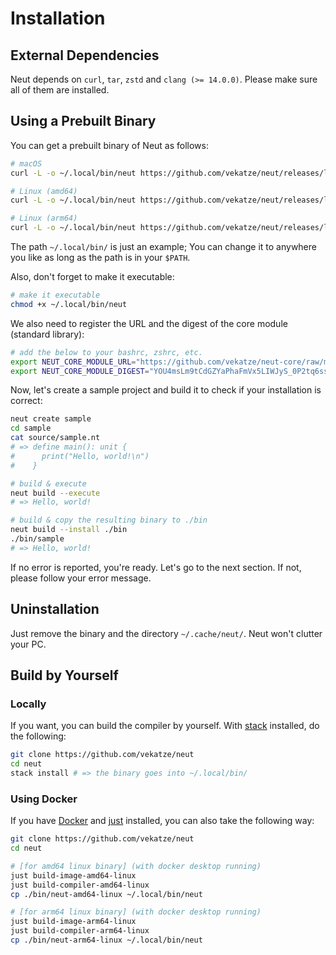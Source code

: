 # Installation

## External Dependencies

Neut depends on `curl`, `tar`, `zstd` and `clang (>= 14.0.0)`. Please make sure all of them are installed.

## Using a Prebuilt Binary

You can get a prebuilt binary of Neut as follows:

```sh
# macOS
curl -L -o ~/.local/bin/neut https://github.com/vekatze/neut/releases/latest/download/neut-arm64-darwin

# Linux (amd64)
curl -L -o ~/.local/bin/neut https://github.com/vekatze/neut/releases/latest/download/neut-amd64-linux

# Linux (arm64)
curl -L -o ~/.local/bin/neut https://github.com/vekatze/neut/releases/latest/download/neut-arm64-linux
```

The path `~/.local/bin/` is just an example; You can change it to anywhere you like as long as the path is in your `$PATH`.

Also, don't forget to make it executable:

```sh
# make it executable
chmod +x ~/.local/bin/neut
```

We also need to register the URL and the digest of the core module (standard library):

```sh
# add the below to your bashrc, zshrc, etc.
export NEUT_CORE_MODULE_URL="https://github.com/vekatze/neut-core/raw/main/release/0-2-3.tar.zst"
export NEUT_CORE_MODULE_DIGEST="YOU4msLm9tCdGZYaPhaFmVx5LIWJyS_0P2tq6sszgno="
```

Now, let's create a sample project and build it to check if your installation is correct:

```sh
neut create sample
cd sample
cat source/sample.nt
# => define main(): unit {
#      print("Hello, world!\n")
#    }

# build & execute
neut build --execute
# => Hello, world!

# build & copy the resulting binary to ./bin
neut build --install ./bin
./bin/sample
# => Hello, world!
```

If no error is reported, you're ready. Let's go to the next section. If not, please follow your error message.

## Uninstallation

Just remove the binary and the directory `~/.cache/neut/`. Neut won't clutter your PC.

## Build by Yourself

### Locally

If you want, you can build the compiler by yourself. With [stack](https://docs.haskellstack.org/en/stable/) installed, do the following:

```sh
git clone https://github.com/vekatze/neut
cd neut
stack install # => the binary goes into ~/.local/bin/
```

### Using Docker

If you have [Docker](https://www.docker.com/) and [just](https://github.com/casey/just) installed, you can also take the following way:

```sh
git clone https://github.com/vekatze/neut
cd neut

# [for amd64 linux binary] (with docker desktop running)
just build-image-amd64-linux
just build-compiler-amd64-linux
cp ./bin/neut-amd64-linux ~/.local/bin/neut

# [for arm64 linux binary] (with docker desktop running)
just build-image-arm64-linux
just build-compiler-arm64-linux
cp ./bin/neut-arm64-linux ~/.local/bin/neut
```
